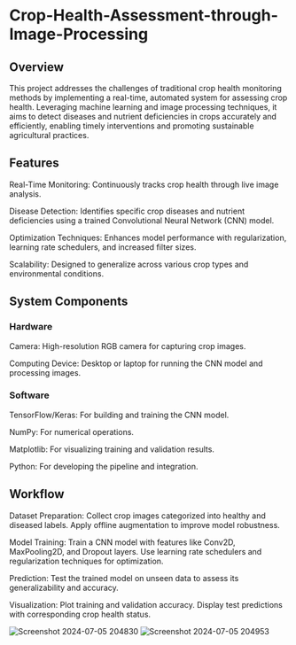 # Crop-Health-Assessment-through-Image-Processing
## Overview
This project addresses the challenges of traditional crop health monitoring methods by implementing a real-time, automated system for assessing crop health. Leveraging machine learning and image processing techniques, it aims to detect diseases and nutrient deficiencies in crops accurately and efficiently, enabling timely interventions and promoting sustainable agricultural practices.

## Features
Real-Time Monitoring: Continuously tracks crop health through live image analysis.

Disease Detection: Identifies specific crop diseases and nutrient deficiencies using a trained Convolutional Neural Network (CNN) model.

Optimization Techniques: Enhances model performance with regularization, learning rate schedulers, and increased filter sizes.

Scalability: Designed to generalize across various crop types and environmental conditions.

## System Components
### Hardware
Camera: High-resolution RGB camera for capturing crop images.

Computing Device: Desktop or laptop for running the CNN model and processing images.

### Software
TensorFlow/Keras: For building and training the CNN model.

NumPy: For numerical operations.

Matplotlib: For visualizing training and validation results.

Python: For developing the pipeline and integration.

## Workflow
Dataset Preparation: Collect crop images categorized into healthy and diseased labels. Apply offline augmentation to improve model robustness.

Model Training: Train a CNN model with features like Conv2D, MaxPooling2D, and Dropout layers. Use learning rate schedulers and regularization techniques for optimization.

Prediction: Test the trained model on unseen data to assess its generalizability and accuracy.

Visualization: Plot training and validation accuracy. Display test predictions with corresponding crop health status.


![Screenshot 2024-07-05 204830](https://github.com/Anvekar123/Crop-Health-Assessment-through-Image-Processing-/assets/105410447/4043cf90-ff50-4ee4-8ed6-44226da4bd7f)
![Screenshot 2024-07-05 204953](https://github.com/Anvekar123/Crop-Health-Assessment-through-Image-Processing-/assets/105410447/8710b918-8c0a-4c2a-abcd-45f7d1b9092f)
